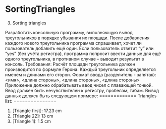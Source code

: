 # SortingTriangles
3. Sorting triangles

Разработать консольную программу, выполняющую вывод треугольников в порядке убывания их площади. 
После добавления каждого нового треугольника программа спрашивает, хочет ли пользователь добавить ещё один. 
Если пользователь ответит “y” или “yes” (без учёта регистра), программа попросит ввести данные для ещё одного треугольника, в противном случае – выводит результат в консоль.
Требования:
  Расчёт площади треугольника должен производится по формуле Герона.
  Каждый треугольник определяется именем и длинами его сторон. 
  Формат ввода (разделитель - запятая): 
    <имя>, <длина стороны>, <длина стороны>, <длина стороны>
  Приложение должно обрабатывать ввод чисел с плавающей точкой.
  Ввод должен быть нечувствителен к регистру, пробелам, табам.
  Вывод данных должен быть следующем примере:
============= Triangles list: ===============
1. [Triangle first]: 17.23 сm
2. [Triangle 22]: 13 cm
3. [Triangle 1]: 1.5 cm

